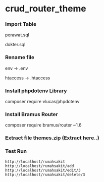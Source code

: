 # crud_router_theme
### Import Table
perawat.sql

dokter.sql

### Rename file
env -> .env

htaccess -> .htaccess

### Install phpdotenv Library
composer require vlucas/phpdotenv

### Install Bramus Router
composer require bramus/router ~1.6

### Extract file themes.zip (Extract here..)

### Test Run
```
http://localhost/rumahsakit
http://localhost/rumahsakit/add
http://localhost/rumahsakit/edit/3
http://localhost/rumahsakit/delete/3
```
